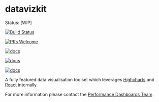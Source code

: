 # datavizkit 

Status: [WIP]


[![Build Status](https://travis-ci.org/govau/datavizkit.svg?branch=master)](https://travis-ci.org/govau/datavizkit)

[![PRs Welcome](https://img.shields.io/badge/PRs-welcome-brightgreen.svg?style=flat-square)](http://makeapullrequest.com) 


[![docs](https://img.shields.io/badge/docs-CONTIBUTING-blue.svg?style=flat-square)](/CONTRIBUTING.md)

[![docs](https://img.shields.io/badge/docs-ROADMAP-blue.svg?style=flat-square)](/ROADMAP.md) 

[![docs](https://img.shields.io/badge/docs-EXAMPLES-blue.svg?style=flat-square)](https://datavizkit.surge.sh)


A fully featured data visualisation toolset which leverages [Highcharts](http://www.highcharts.com/) and [React](https://facebook.github.io/react/) internally.

For more information please contact the [Performance Dashboards Team](mailto:performance-dashboard@digital.gov.au).
